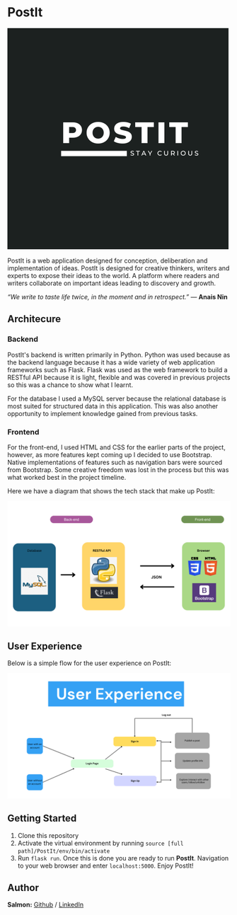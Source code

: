 # PostIt

![PostIt logo](/assets/POSTIT.png)

PostIt is a web application designed for conception, deliberation and implementation of ideas. PostIt is designed for creative thinkers, writers and experts to expose their ideas to the world. A platform where readers and writers collaborate on important ideas leading to discovery and growth.

*“We write to taste life twice, in the moment and in retrospect.”*
― **Anais Nin**

## Architecure

### Backend

PostIt's backend is written primarily in Python. Python was used because as the backend language because it has a wide variety of web application frameworks such as Flask. Flask was used as the web framework to build a RESTful API because it is light, flexible and was covered in previous projects so this was a chance to show what I learnt. 

For the database I used a MySQL server because the relational database is most suited for structured data in this application. This was also another opportunity to implement knowledge gained from previous tasks.

### Frontend

For the front-end, I used HTML and CSS for the earlier parts of the project, however, as more features kept coming up I decided to use Bootstrap. Native implementations of features such as navigation bars were sourced from Bootstrap. Some creative freedom was lost in the process but this was what worked best in the project timeline.

Here we have a diagram that shows the tech stack that make up PostIt:

![Tech stack](./assets/PostIt_tech_stack.png)

## User Experience

Below is a simple flow for the user experience on PostIt:

![User experience](/assets/PostIt%20user%20xp.png)

## Getting Started

1. Clone this repository
2. Activate the virtual environment by running `source [full path]/PostIt/env/bin/activate`
3. Run `flask run`. Once this is done you are ready to run **PostIt**. Navigation to your web browser and enter `localhost:5000`. Enjoy PostIt!

## Author

**Salmon:** [Github](https://github.com/SalmonMbuchi) / [LinkedIn](https://www.linkedin.com/in/salmon-mbuchi/)

